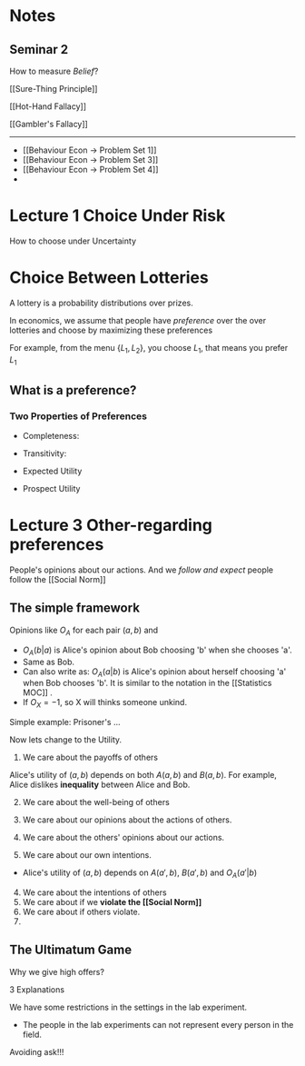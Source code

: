 
# Notes

## Seminar 2

How to measure *Belief*?

[[Sure-Thing Principle]]

[[Hot-Hand Fallacy]]

[[Gambler's Fallacy]]




---


- [[Behaviour Econ -> Problem Set 1]]
- [[Behaviour Econ -> Problem Set 3]]
- [[Behaviour Econ -> Problem Set 4]]
- 





# Lecture 1 Choice Under Risk

How to choose under Uncertainty

# Choice Between Lotteries

A lottery is a probability distributions over prizes.

In economics, we assume that people have *preference* over the over lotteries and choose by maximizing these preferences

For example, from the menu $\{ L_1,L_2\}$, you choose $L_1$, that means you prefer $L_1$

## What is a preference?

### Two Properties of Preferences

- Completeness:
- Transitivity:


- Expected Utility
- Prospect Utility

# Lecture 3 Other-regarding preferences

People's opinions about our actions. And we *follow and expect* people follow the [[Social Norm]]

## The simple framework

Opinions like $O_{A}$ for each pair $(a,b)$ and 

- $O_{A}(b|a)$ is Alice's opinion about Bob choosing 'b' when she chooses 'a'.
- Same as Bob.
- Can also write as: $O_{A}(a|b)$ is Alice's opinion about herself choosing 'a' when Bob chooses 'b'. It is similar to the notation in the [[Statistics MOC]] .
- If $O_{X} = -1$, so X will thinks someone unkind.

Simple example: Prisoner's ...

Now lets change to the Utility. 

1. We care about the payoffs of others

Alice's utility of $(a,b)$ depends on both $A(a,b)$ and $B(a,b)$. For example, Alice dislikes **inequality** between Alice and Bob.

2. We care about the well-being of others 

1. We care about our opinions about the actions of others.
2. We care about the others' opinions about our actions.
3. We care about our own intentions.
- Alice's utility of $(a,b)$ depends on $A(a',b)$, $B(a',b)$ and $O_{A}(a'|b)$
4. We care about the intentions of others
5. We care about if we **violate the [[Social Norm]]**
6. We care about if others violate.
7. 

## The Ultimatum Game 


Why we give high offers?

3 Explanations 

We have some restrictions in the settings in the lab experiment.

- The people in the lab experiments can not represent every person in the field.

Avoiding ask!!!

